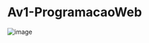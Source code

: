 # Av1-ProgramacaoWeb

![image](https://user-images.githubusercontent.com/66571686/197641864-a5b41677-4a7e-4ccf-9bdb-54c14e7669d6.png)
